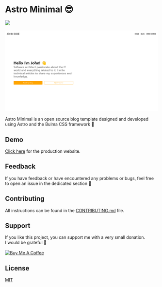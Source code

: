# Astro Minimal 😎

<a href="https://app.commanddash.io/agent?github=https://github.com/DomeT99/astro-minimal"><img src="https://img.shields.io/badge/AI-Code%20Gen-EB9FDA"></a>

![](./public/images/HomeAstroMinimal.png)

Astro Minimal is an open source blog template designed and developed using Astro and the Bulma CSS framework 🚀

## Demo
[Click here](https://demo-astro-minimal.netlify.app/) for the production website.

## Feedback
If you have feedback or have encountered any problems or bugs, feel free to open an issue in the dedicated section 🤞

## Contributing
All instructions can be found in the [CONTRIBUTING.md](CONTRIBUTING.md) file.


## Support 

If you like this project, you can support me with a very small donation. 
<br/>
I would be grateful 🥹
<br/>
<br/>
 <a href="https://www.buymeacoffee.com/domenicotenace" target="_blank"><img src="https://cdn.buymeacoffee.com/buttons/v2/default-yellow.png" alt="Buy Me A Coffee" style="height: 60px !important;width: 217px !important;" ></a>

## License
[MIT](https://choosealicense.com/licenses/mit/)
